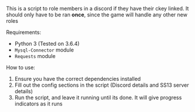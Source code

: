 This is a script to role members in a discord if they have their ckey linked. It should only have to be ran **once**, since the game will handle any other new roles

Requirements:
  - Python 3 (Tested on 3.6.4)
  - `Mysql-Connector` module
  - `Requests` module

How to use:
  1. Ensure you have the correct dependencies installed
  2. Fill out the config sections in the script (Discord details and SS13 server details)
  3. Run the script, and leave it running until its done. It will give progress indicators as it runs
